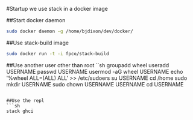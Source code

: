 #Startup
we use stack in a docker image

##Start docker daemon
```sh
sudo docker daemon -g /home/bjdixon/dev/docker/
```

##Use stack-build image
```sh
sudo docker run -t -i fpco/stack-build
```

##Use another user other than root
``sh
groupadd wheel
useradd USERNAME
passwd USERNAME
usermod -aG wheel USERNAME
echo '%wheel ALL=(ALL) ALL' >> /etc/sudoers
su USERNAME
cd /home
sudo mkdir USERNAME
sudo chown USERNAME USERNAME
cd USERNAME
```

##Use the repl
```sh
stack ghci
```

